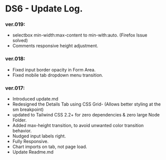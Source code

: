 # DS6 - Update Log.

### ver.019:

* selectbox min-width:max-content to min-with:auto. (Firefox Issue solved)
* Comments responsive height adjustment.

### ver.018:

* Fixed input border opacity in Form Area.
* Fixed mobile tab dropdown menu transition.

### ver.017:

* Introduced update.md
* Redesigned the Details Tab using CSS Grid- (Allows better styling at the sm breakpoint)
* updated to Tailwind CSS 2.2+ for zero dependencies & zero large Node Folder.
* Added max-height transition, to avoid unwanted color transition behavior.
* Nudged input labels right.
* Fully Responsive.
* Chart imports on tab, not page load.
* Update Readme.md
